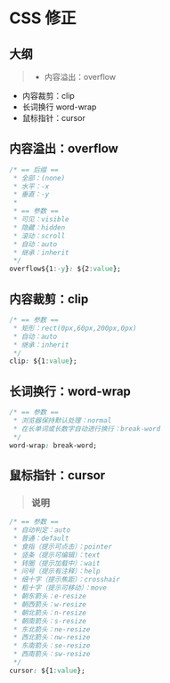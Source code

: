 # CSS 修正

## 大纲
> * 内容溢出：overflow
* 内容裁剪：clip
* 长词换行 word-wrap
* 鼠标指针：cursor

## 内容溢出：overflow
```css
/* == 后缀 ==
 * 全部：(none)
 * 水平：-x
 * 垂直：-y
 *
 * == 参数 ==
 * 可见：visible
 * 隐藏：hidden
 * 滚动：scroll
 * 自动：auto
 * 继承：inherit
 */
overflow${1:-y}: ${2:value};
```

## 内容裁剪：clip
```css
/* == 参数 ==
 * 矩形：rect(0px,60px,200px,0px)
 * 自动：auto
 * 继承：inherit
 */
clip: ${1:value};
```

## 长词换行：word-wrap
```css
/* == 参数 ==
 * 浏览器保持默认处理：normal
 * 在长单词或长数字自动进行换行：break-word
 */
word-wrap: break-word;
```

## 鼠标指针：cursor
> ### 说明
```css
/* == 参数 ==
 * 自动判定：auto
 * 普通：default
 * 食指（提示可点击）：pointer
 * 竖条（提示可编辑）：text
 * 转圈（提示加载中）：wait
 * 问号（提示有注释）：help
 * 细十字（提示焦距）：crosshair
 * 粗十字（提示可移动）：move
 * 朝东箭头：e-resize
 * 朝西箭头：w-resize
 * 朝北箭头：n-resize
 * 朝南箭头：s-resize
 * 东北箭头：ne-resize
 * 西北箭头：nw-resize
 * 东南箭头：se-resize
 * 西南箭头：sw-resize
 */
cursor: ${1:value};
```
